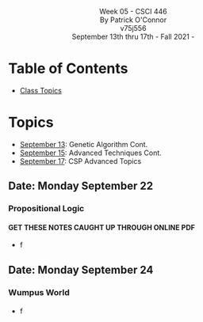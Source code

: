 <p align="center">
    Week 05 - CSCI 446 <br/>
    By Patrick O'Connor <br/>
    v75j556 <br/>
    September 13th thru 17th - Fall 2021 - <br/>
</p>

# Table of Contents
- [ Class Topics](#topics)

<a name="topics"></a>

# Topics

- [September 13](#sept24): Genetic Algorithm Cont.
- [September 15](#sept15): Advanced Techniques Cont.
- [September 17](#sept17): CSP Advanced Topics

## Date: Monday September 22 <a name="sept22"></a>

### Propositional Logic

#### GET THESE NOTES CAUGHT UP THROUGH ONLINE PDF

- f

## Date: Monday September 24 <a name="sept24"></a>

### Wumpus World

#### 

- f
